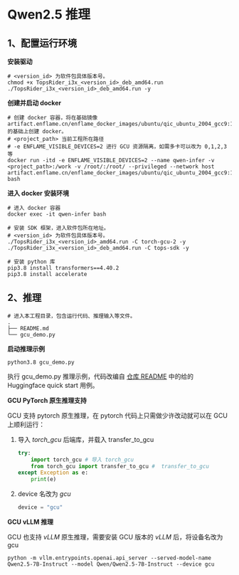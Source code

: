 # Qwen2.5 推理

## 1、配置运行环境

**安装驱动**

```
# <version_id> 为软件包具体版本号。
chmod +x TopsRider_i3x_<version_id>_deb_amd64.run
./TopsRider_i3x_<version_id>_deb_amd64.run -y
```

**创建并启动 docker**

```
# 创建 docker 容器，将在基础镜像 artifact.enflame.cn/enflame_docker_images/ubuntu/qic_ubuntu_2004_gcc9:1.4.4 的基础上创建 docker。
# <project_path> 当前工程所在路径
# -e ENFLAME_VISIBLE_DEVICES=2 进行 GCU 资源隔离，如需多卡可以改为 0,1,2,3 等
docker run -itd -e ENFLAME_VISIBLE_DEVICES=2 --name qwen-infer -v <project_path>:/work -v /root/:/root/ --privileged --network host  artifact.enflame.cn/enflame_docker_images/ubuntu/qic_ubuntu_2004_gcc9:1.4.4 bash
```

**进入 docker 安装环境**

```
# 进入 docker 容器
docker exec -it qwen-infer bash

# 安装 SDK 框架，进入软件包所在地址。
# <version_id> 为软件包具体版本号。
./TopsRider_i3x_<version_id>_amd64.run -C torch-gcu-2 -y
./TopsRider_i3x_<version_id>_deb_amd64.run -C tops-sdk -y

# 安装 python 库
pip3.8 install transformers==4.40.2
pip3.8 install accelerate
```

## 2、推理

```
# 进入本工程目录，包含运行代码、推理输入等文件。
.
├── README.md
└── gcu_demo.py
```

**启动推理示例**

```
python3.8 gcu_demo.py
```
执行 gcu_demo.py 推理示例，代码改编自 [仓库 README](https://github.com/QwenLM/Qwen2.5/blob/main/README.md) 中的给的 Huggingface quick start 用例。

**GCU PyTorch 原生推理支持**

GCU 支持 pytorch 原生推理，在 pytorch 代码上只需做少许改动就可以在 GCU 上顺利运行：

1. 导入 *torch_gcu* 后端库，并载入 transfer_to_gcu
    ``` python
    try:
        import torch_gcu # 导入 torch_gcu
        from torch_gcu import transfer_to_gcu #  transfer_to_gcu
    except Exception as e:
        print(e)
    ```
2. device 名改为 *gcu*
   ``` python
   device = "gcu"
   ```

**GCU vLLM 推理**

GCU 也支持 *vLLM* 原生推理，需要安装 GCU 版本的 *vLLM* 后，将设备名改为 gcu

```
python -m vllm.entrypoints.openai.api_server --served-model-name Qwen2.5-7B-Instruct --model Qwen/Qwen2.5-7B-Instruct --device gcu
```

